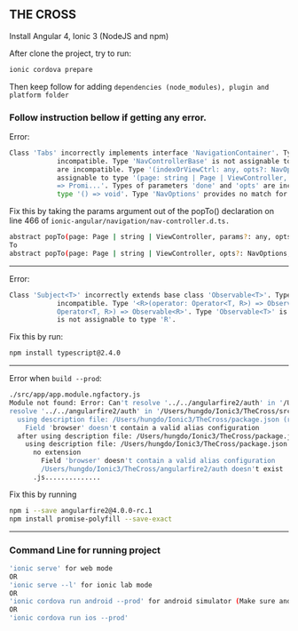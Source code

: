 ## THE CROSS

Install Angular 4, Ionic 3 (NodeJS and npm)

After clone the project, try to run:
```bash
ionic cordova prepare
```
Then keep follow for adding `dependencies (node_modules), plugin and platform folder`


### Follow instruction bellow if getting any error.

Error:
```bash
Class 'Tabs' incorrectly implements interface 'NavigationContainer'. Types of property 'parent' are 
            incompatible. Type 'NavControllerBase' is not assignable to type 'NavController'. Types of property 'popTo' 
            are incompatible. Type '(indexOrViewCtrl: any, opts?: NavOptions, done?: () => void) => Promise<any>' is not 
            assignable to type '(page: string | Page | ViewController, params?: any, opts?: NavOptions, done?: Function) 
            => Promi...'. Types of parameters 'done' and 'opts' are incompatible. Type 'NavOptions' is not assignable to 
            type '() => void'. Type 'NavOptions' provides no match for the signature '(): void'. 
```
Fix this by taking the params argument out of the popTo() declaration on line 466 of `ionic-angular/navigation/nav-controller.d.ts.` 
```bash
abstract popTo(page: Page | string | ViewController, params?: any, opts?: NavOptions, done?: Function): Promise<any>;
To
abstract popTo(page: Page | string | ViewController, opts?: NavOptions, done?: Function): Promise<any>;
```
---
Error:
```bash
Class 'Subject<T>' incorrectly extends base class 'Observable<T>'. Types of property 'lift' are 
            incompatible. Type '<R>(operator: Operator<T, R>) => Observable<T>' is not assignable to type '<R>(operator: 
            Operator<T, R>) => Observable<R>'. Type 'Observable<T>' is not assignable to type 'Observable<R>'. Type 'T' 
            is not assignable to type 'R'. 
```
Fix this by run:
```bash
npm install typescript@2.4.0
```
---
Error when `build --prod`:
```bash
./src/app/app.module.ngfactory.js
Module not found: Error: Can't resolve '../../angularfire2/auth' in '/Users/hungdo/Ionic3/TheCross/src/app'
resolve '../../angularfire2/auth' in '/Users/hungdo/Ionic3/TheCross/src/app'
  using description file: /Users/hungdo/Ionic3/TheCross/package.json (relative path: ./src/app)
    Field 'browser' doesn't contain a valid alias configuration
  after using description file: /Users/hungdo/Ionic3/TheCross/package.json (relative path: ./src/app)
    using description file: /Users/hungdo/Ionic3/TheCross/package.json (relative path: ./angularfire2/auth)
      no extension
        Field 'browser' doesn't contain a valid alias configuration
        /Users/hungdo/Ionic3/TheCross/angularfire2/auth doesn't exist
      .js..............
```
Fix this by running
```bash
npm i --save angularfire2@4.0.0-rc.1
npm install promise-polyfill --save-exact
```
---

### Command Line for running project
```bash
'ionic serve' for web mode
OR
'ionic serve --l' for ionic lab mode
OR
'ionic cordova run android --prod' for android simulator (Make sure android SDK was installed)
OR
'ionic cordova run ios --prod'
```


